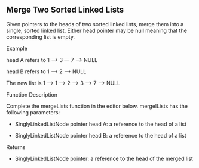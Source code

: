 ## Merge Two Sorted Linked Lists

Given pointers to the heads of two sorted linked lists,
merge them into a single, sorted linked list. Either head
pointer may be null meaning that the corresponding list is
empty.

Example

head A refers to 1 —> 3 — 7 —> NULL

head B refers to 1 —> 2 —> NULL

The new list is 1 —> 1 —>  2 —> 3 —> 7 —> NULL

Function Description

Complete the mergeLists function in the editor below.
mergelLists has the following parameters:

* SinglyLinkedListNode pointer head A: a reference to the
head of a list

* SinglyLinkedListNode pointer head B: a reference to the
head of a list

Returns

* SinglyLinkedListNode pointer: a reference to the head of
the merged list